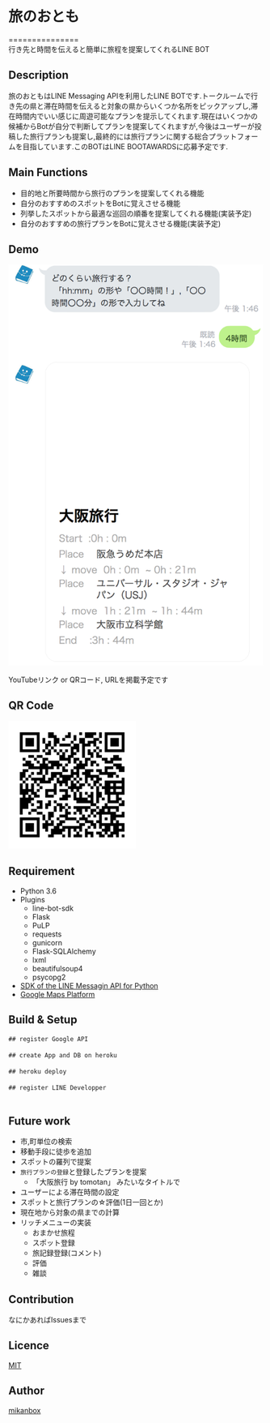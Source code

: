 # 旅のおとも
===============  
行き先と時間を伝えると簡単に旅程を提案してくれるLINE BOT

## Description
旅のおともはLINE Messaging APIを利用したLINE BOTです.トークルームで行き先の県と滞在時間を伝えると対象の県からいくつか名所をピックアップし,滞在時間内でいい感じに周遊可能なプランを提示してくれます.現在はいくつかの候補からBotが自分で判断してプランを提案してくれますが,今後はユーザーが投稿した旅行プランも提案し,最終的には旅行プランに関する総合プラットフォームを目指しています.このBOTはLINE BOOTAWARDSに応募予定です.

## Main Functions
- 目的地と所要時間から旅行のプランを提案してくれる機能
- 自分のおすすめのスポットをBotに覚えさせる機能
- 列挙したスポットから最適な巡回の順番を提案してくれる機能(実装予定)
- 自分のおすすめの旅行プランをBotに覚えさせる機能(実装予定)

## Demo
![screenshot](./docs/screenshot.png "screenshot")

YouTubeリンク or QRコード, URLを掲載予定です

## QR Code
<!-- ![QR Code](./docs/qrcode.png "QR Code") -->
<img src="./docs/qrcode.png" width=50%>

## Requirement
- Python 3.6
- Plugins
  - line-bot-sdk
  - Flask
  - PuLP
  - requests
  - gunicorn
  - Flask-SQLAlchemy
  - lxml
  - beautifulsoup4
  - psycopg2
- [SDK of the LINE Messagin API for Python](https://github.com/line/line-bot-sdk-python)
- [Google Maps Platform](https://cloud.google.com/maps-platform/?hl=ja)


## Build & Setup
```
## register Google API

## create App and DB on heroku

## heroku deploy

## register LINE Developper


```

## Future work
- 市,町単位の検索
- 移動手段に徒歩を追加
- スポットの羅列で提案
- `旅行プランの登録`と登録したプランを提案
  - 「大阪旅行 by tomotan」 みたいなタイトルで
- ユーザーによる滞在時間の設定
- スポットと旅行プランの☆評価(1日一回とか)
- 現在地から対象の県までの計算
- リッチメニューの実装
  - おまかせ旅程
  - スポット登録
  - 旅記録登録(コメント)
  - 評価
  - 雑談


## Contribution
なにかあればIssuesまで

## Licence

[MIT](https://github.com/mikanbox/LineBot_Ryotei_Kun/blob/master/MIT-LICENSE.txt)

## Author

[mikanbox](https://github.com/mikanbox)

